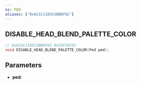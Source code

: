 ```yaml
---
ns: PED
aliases: ["0xA21C118553BBDF02"]
---
```

## DISABLE_HEAD_BLEND_PALETTE_COLOR

```c
// 0xA21C118553BBDF02 0xC6F36292
void DISABLE_HEAD_BLEND_PALETTE_COLOR(Ped ped);
```


## Parameters
* **ped**: 

